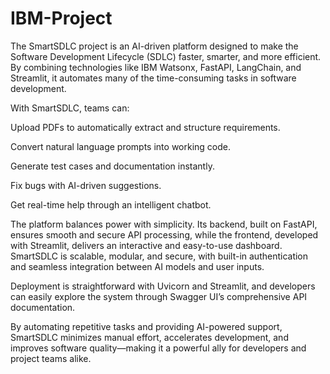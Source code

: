 # IBM-Project
The SmartSDLC project is an AI-driven platform designed to make the Software Development Lifecycle (SDLC) faster, smarter, and more efficient. By combining technologies like IBM Watsonx, FastAPI, LangChain, and Streamlit, it automates many of the time-consuming tasks in software development.

With SmartSDLC, teams can:

Upload PDFs to automatically extract and structure requirements.

Convert natural language prompts into working code.

Generate test cases and documentation instantly.

Fix bugs with AI-driven suggestions.

Get real-time help through an intelligent chatbot.

The platform balances power with simplicity. Its backend, built on FastAPI, ensures smooth and secure API processing, while the frontend, developed with Streamlit, delivers an interactive and easy-to-use dashboard. SmartSDLC is scalable, modular, and secure, with built-in authentication and seamless integration between AI models and user inputs.

Deployment is straightforward with Uvicorn and Streamlit, and developers can easily explore the system through Swagger UI’s comprehensive API documentation.

By automating repetitive tasks and providing AI-powered support, SmartSDLC minimizes manual effort, accelerates development, and improves software quality—making it a powerful ally for developers and project teams alike.
